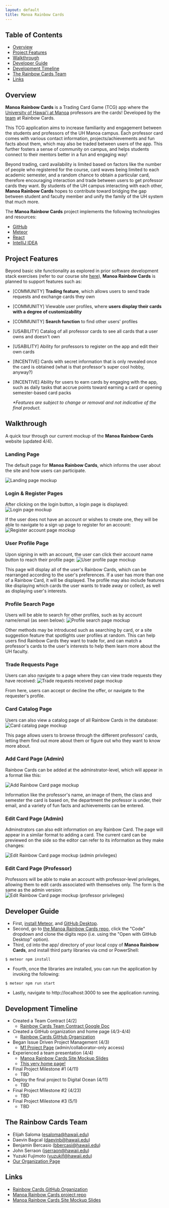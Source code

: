 ```yaml
---
layout: default
title: Manoa Rainbow Cards
---
```


## Table of Contents
* [Overview](#overview)
* [Project Features](#project-features)
* [Walkthrough](#walkthrough)
* [Developer Guide](#developer-guide)
* [Development Timeline](#development-timeline)
* [The Rainbow Cards Team](#the-rainbow-cards-team)
* [Links](#links)

## Overview

<b>Manoa Rainbow Cards</b> is a Trading Card Game (TCG) app where the [University of Hawai'i at Manoa](https://manoa.hawaii.edu/) professors are the cards! Developed by the [team](#the-rainbow-cards-team) at Rainbow Cards.

This TCG application aims to increase familiarity and engagement between the students and professors of the UH Manoa campus. Each professor card comes with various contact information, projects/achievements and fun facts about them, which may also be traded between users of the app. This further fosters a sense of community on campus, and helps students connect to their mentors better in a fun and engaging way!

Beyond trading, card availability is limited based on factors like the number of people who registered for the course, card waves being limited to each academic semester, and a random chance to obtain a particular card, therefore encouraging interaction and trade between users to get professor cards they want. By students of the UH campus interacting with each other, <b>Manoa Rainbow Cards</b> hopes to contribute toward bridging the gap between student and faculty member and unify the family of the UH system that much more.

The <b>Manoa Rainbow Cards</b> project implements the following technologies and resources:
* [GitHub](https://github.com/)
* [Meteor](https://www.meteor.com/)
* [React](https://reactjs.org/)
* [IntelliJ IDEA](https://www.jetbrains.com/idea/)

## Project Features

Beyond basic site functionality as explored in prior software development stack exercises (refer to our course site [here](https://courses.ics.hawaii.edu/ics314s24/schedule/)), <b>Manoa Rainbow Cards</b> is planned to support features such as:
* [COMMUNITY] <b>Trading feature</b>, which allows users to send trade requests and exchange cards they own
* [COMMUNITY] Viewable user profiles, where <b>users display their cards with a degree of customizability</b>
* [COMMUNITY] <b>Search function</b> to find other users' profiles
* [USABILITY] Catalog of all professor cards to see all cards that a user owns and doesn't own
* [USABILITY] Ability for professors to register on the app and edit their own cards
* [INCENTIVE] Cards with secret information that is only revealed once the card is obtained (what is that professor's super cool hobby, anyway?)
* [INCENTIVE] Ability for users to earn cards by engaging with the app, such as daily tasks that accrue points toward earning a card or opening semester-based card packs

  <i>*Features are subject to change or removal and not indicative of the final product.</i>

## Walkthrough
A quick tour through our current mockup of the <b>Manoa Rainbow Cards</b> website (updated 4/4).

### Landing Page
The default page for <b>Manoa Rainbow Cards</b>, which informs the user about the site and how users can participate.

<img src="site-mockup/landing-page.png" alt="Landing page mockup">

### Login & Register Pages
After clicking on the login button, a login page is displayed: 
<img src="site-mockup/login-page.png" alt="Login page mockup">

If the user does not have an account or wishes to create one, they will be able to navigate to a sign up page to register for an account: 
<img src="site-mockup/register-page.png" alt="Register account page mockup">

### User Profile Page
Upon signing in with an account, the user can click their account name button to reach their profile page:
<img src="site-mockup/profile-page-custom.png" alt="User profile page mockup">

 This page will display all of the user's Rainbow Cards, which can be rearranged according to the user's preferences. If a user has more than one of a Rainbow Card, it will be displayed. The profile may also include features like displaying which cards the user wants to trade away or collect, as well as displaying user's interests.
 
### Profile Search Page
Users will be able to search for other profiles, such as by account name/email (as seen below):
<img src="site-mockup/profile-search-page.png" alt="Profile search page mockup">

Other methods may be introduced such as searching by card, or a site suggestion feature that spotlights user profiles at random. This can help users find Rainbow Cards they want to trade for, and can match a professor's cards to the user's interests to help them learn more about the UH faculty.

### Trade Requests Page
Users can also navigate to a page where they can view trade requests they have received:
<img src="site-mockup/trade-request-page.png" alt="Trade requests received page mockup"> 

From here, users can accept or decline the offer, or navigate to the requester's profile.

### Card Catalog Page
Users can also view a catalog page of all Rainbow Cards in the database:
<img src="site-mockup/catalog-page.png" alt="Card catalog page mockup">

This page allows users to browse through the different professors' cards, letting them find out more about them or figure out who they want to know more about.

### Add Card Page (Admin)
Rainbow Cards can be added at the adminstrator-level, which will appear in a format like this:

<img src="site-mockup/add-card-page.png" alt="Add Rainbow Card page mockup">

Information like the professor's name, an image of them, the class and semester the card is based on, the department the professor is under, their email, and a variety of fun facts and achievements can be entered.

### Edit Card Page (Admin)
Adminstrators can also edit information on any Rainbow Card. The page will appear in a similar format to adding a card. The current card can be previewed on the side so the editor can refer to its information as they make changes:

<img src="site-mockup/edit-card-admin.png" alt="Edit Rainbow Card page mockup (admin privileges)">

### Edit Card Page (Professor)
Professors will be able to make an account with professor-level privileges, allowing them to edit cards associated with themselves only. The form is the same as the admin version:
<img src="site-mockup/edit-card-professor.png" alt="Edit Rainbow Card page mockup (professor privileges)">

## Developer Guide
- First, [install Meteor](https://www.meteor.com/install), and [GitHub Desktop](https://desktop.github.com/).
- Second, go to [the Manoa Rainbow Cards repo](https://github.com/rainbow-cards/rainbow-cards.github.io), click the "Code" dropdown and clone the digits repo (i.e. using the "Open with GitHub Desktop" option).
- Third, cd into the app/ directory of your local copy of <b>Manoa Rainbow Cards</b>, and install third party libraries via cmd or PowerShell:

```
$ meteor npm install
```
- Fourth, once the libraries are installed, you can run the application by invoking the following:
```
$ meteor npm run start
```
- Lastly, navigate to http://localhost:3000 to see the application running.

## Development Timeline
- Created a Team Contract [4/2]
  - [Rainbow Cards Team Contract Google Doc](https://docs.google.com/document/d/1mPT3OwNUSHKBWtyxrerqiRkuc8SAxzc78EGnRSRvwDk/edit?usp=sharing)
- Created a GitHub organization and home page (4/3-4/4)
  - [Rainbow Cards GitHub Organization](https://github.com/rainbow-cards)
- Began Issue Driven Project Management (4/3)
  - [M1 Project Page](https://github.com/orgs/rainbow-cards/projects/1/views/1) (admin/collaborator-only access)
- Experienced a team presentation (4/4)
  - [Manoa Rainbow Cards Site Mockup Slides](https://docs.google.com/presentation/d/1dAR1c53dGjUel7C0VYMQQaqJKXNSGDNJ1eTtrfUuGn8/edit?usp=sharing)
  - [This very home page!](https://rainbow-cards.github.io/)
- Final Project Milestone #1 (4/11)
  - TBD
- Deploy the final project to Digital Ocean (4/11)
  - TBD
- Final Project Milestone #2 (4/23)
  - TBD
- Final Project Milestone #3 (5/1)
  - TBD

## The Rainbow Cards Team
* Elijah Saloma	      (esaloma@hawaii.edu)
* Daevin Bagcal	      (daevinb@hawaii.edu)
* Benjamin Bercasio	  (bbercasi@hawaii.edu)
* John Serraon		    (jserraon@hawaii.edu)
* Yuzuki Fujimoto	    (yuzukif@hawaii.edu)
* [Our Organization Page](https://github.com/rainbow-cards)

## Links
* [Rainbow Cards GitHub Organization](https://github.com/rainbow-cards)
* [Manoa Rainbow Cards project repo](https://github.com/rainbow-cards/rainbow-cards.github.io)
* [Manoa Rainbow Cards Site Mockup Slides](https://docs.google.com/presentation/d/1dAR1c53dGjUel7C0VYMQQaqJKXNSGDNJ1eTtrfUuGn8/edit?usp=sharing)
